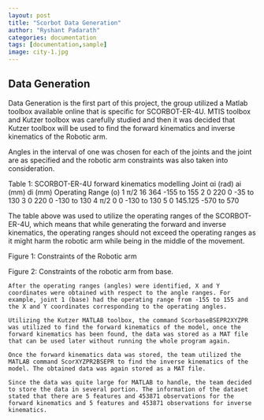 ```yaml
---
layout: post
title: "Scorbot Data Generation"
author: "Ryshant Padarath"
categories: documentation
tags: [documentation,sample]
image: city-1.jpg
---
```




## Data Generation 
Data Generation is the first part of this project, the group utilized a Matlab toolbox available online that is specific for SCORBOT-ER-4U. MTIS toolbox and Kutzer toolbox was carefully studied and then it was decided that Kutzer toolbox will be used to find the forward kinematics and inverse kinematics of the Robotic arm. 

Angles in the interval of one was chosen for each of the joints and the joint are as specified and the robotic arm constraints was also taken into consideration.

Table 1: SCORBOT-ER-4U forward kinematics modelling 
Joint 	αi (rad)	ai  (mm)	di  (mm)	Operating Range (o)
1	π/2	16	364	-155 to 155
2	0	220	0	-35 to 130
3	0	220	0	-130 to 130
4	π/2	0	0	-130 to 130
5		0	145.125	-570 to 570
 
The table above was used to utilize the operating ranges of the SCORBOT-ER-4U, which means that while generating the forward and inverse kinematics, the operating ranges should not exceed the operating ranges as it might harm the robotic arm while being in the middle of the movement. 


Figure 1: Constraints of the Robotic arm
 
Figure 2: Constraints of the robotic arm from base.

	After the operating ranges (angles) were identified, X and Y coordinates were obtained with respect to the angle ranges. For example, joint 1 (base) had the operating range from -155 to 155 and the X and Y coordinates corresponding to the operating angles.

	Utilizing the Kutzer MATLAB toolbox, the command ScorbaseBSEPR2XYZPR was utilized to find the forward kinematics of the model, once the forward kinematics has been found, the data was stored as a MAT file that can be used later without running the whole program again.

	Once the forward kinematics data was stored, the team utilized the MATLAB command ScorXYZPR2BSEPR to find the inverse kinematics of the model. The obtained data was again stored as a MAT file. 

	Since the data was quite large for MATLAB to handle, the team decided to store the data in several portion. The information of the dataset stated that there are 5 features and 453871 observations for the forward kinematics and 5 features and 453871 observations for inverse kinematics. 
